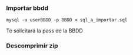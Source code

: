 ### Importar bbdd

    mysql -u userBBDD -p BBDD < sql_a_importar.sql

Te solicitará la pass de la BBDD

### Descomprimir zip

        
